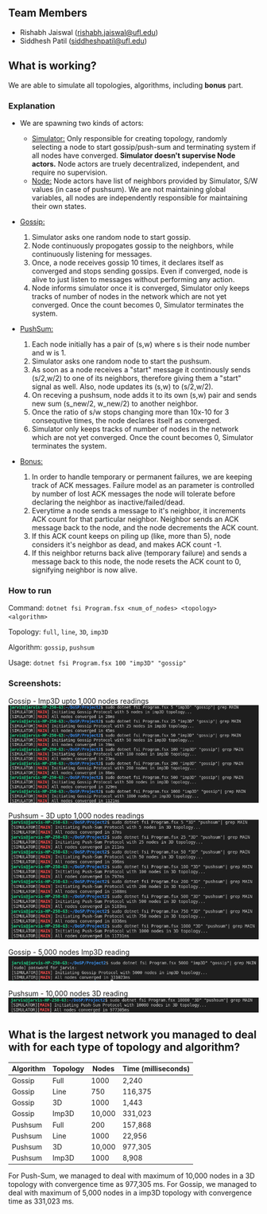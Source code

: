 ## Team Members
- Rishabh Jaiswal (rishabh.jaiswal@ufl.edu)
- Siddhesh Patil (siddheshpatil@ufl.edu)


## What is working?
We are able to simulate all topologies, algorithms, including **bonus** part.

### Explanation

- We are spawning two kinds of actors:
  - <ins>Simulator:</ins> Only responsible for creating topology, randomly selecting a node to start gossip/push-sum and terminating system if all nodes have converged. **Simulator doesn't supervise Node actors.** Node actors are truely decentralized, independent, and require no supervision. 
  - <ins>Node:</ins> Node actors have list of neighbors provided by Simulator, S/W values (in case of pushsum). We are not maintaining global variables, all nodes are independently responsible for maintaining their own states.
- <ins>Gossip:</ins>

   1. Simulator asks one random node to start gossip.
   2. Node continuously propogates gossip to the neighbors, while continuously listening for messages.
   3. Once, a node receives gossip 10 times, it declares itself as converged and stops sending gossips. Even if converged, node is alive to just listen to messages without performing any action.
   4. Node informs simulator once it is converged, Simulator only keeps tracks of number of nodes in the network which are not yet converged. Once the count becomes 0, Simulator terminates the system.
- <ins>PushSum:</ins>
    1. Each node initially has a pair of (s,w) where s is their node number and w is 1.
    2. Simulator asks one random node to start the pushsum.
    3. As soon as a node receives a "start" message it continously sends (s/2,w/2) to one of its neighbors, therefore giving them a "start" signal as well. Also, node updates its (s,w) to (s/2,w/2).
    4. On receving a pushsum, node adds it to its own (s,w) pair and sends new sum (s_new/2, w_new/2) to another neighbor.
    5. Once the ratio of s/w stops changing more than 10x-10 for 3 consequtive times, the node declares itself as converged.
    6. Simulator only keeps tracks of number of nodes in the network which are not yet converged. Once the count becomes 0, Simulator terminates the system.

- <ins>Bonus:</ins>
    1. In order to handle temporary or permanent failures, we are keeping track of ACK messages. Failure model as an parameter is controlled by number of lost ACK messages the node will tolerate before declaring the neighbor as inactive/failed/dead. 
    2. Everytime a node sends a message to it's neighbor, it increments ACK count for that particular neighbor. Neighbor sends an ACK message back to the node, and the node decrements the ACK count. 
    3. If this ACK count keeps on piling up (like, more than 5), node considers it's neighbor as dead, and makes ACK count -1.
    4. If this neighbor returns back alive (temporary failure) and sends a message back to this node, the node resets the ACK count to 0, signifying neighbor is now alive.

### How to run
Command:
`dotnet fsi Program.fsx <num_of_nodes> <topology> <algorithm>`

Topology: `full`, `line`, `3D`, `imp3D`

Algorithm: `gossip`, `pushsum`

Usage:
`dotnet fsi Program.fsx 100 "imp3D" "gossip"`

### Screenshots:

Gossip - Imp3D upto 1,000 nodes readings
![alt text](img/img1.png "Gossip - Imp3D upto 1,000 nodes readings")


Pushsum - 3D upto 1,000 nodes readings
![alt text](img/img2.png "Pushsum - 3D upto 1,000 nodes readings")


Gossip - 5,000 nodes Imp3D reading
![alt text](img/img3.png "Gossip - 5,000 nodes Imp3D reading")


Pushsum - 10,000 nodes 3D reading
![alt text](img/img4.png "Pushsum - 10,000 nodes 3D reading")


## What is the largest network you managed to deal with for each type of topology and algorithm?
| Algorithm      | Topology | Nodes | Time (milliseconds)
| ----------- | ----------- | ------| ------------- |
| Gossip | Full | 1000  | 2,240 |
| Gossip | Line |750 |116,375 | 
| Gossip | 3D | 1000 | 1,443|
| Gossip | Imp3D | 10,000 | 331,023 |
| Pushsum | Full | 200 |157,868 |
| Pushsum | Line |1000 | 22,956| 
| Pushsum | 3D |10,000 | 977,305 |
| Pushsum | Imp3D | 1000|8,908 |

For Push-Sum, we managed to deal with maximum of 10,000 nodes in a 3D topology with convergence time as 977,305 ms.
For Gossip, we managed to deal with maximum of 5,000 nodes in a imp3D topology with convergence time as 331,023 ms.
